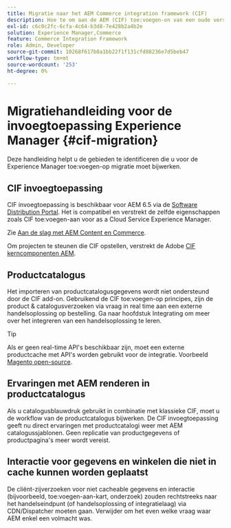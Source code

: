 ```yaml
---
title: Migratie naar het AEM Commerce integration framework (CIF)
description: Hoe te om aan de AEM (CIF) toe:voegen-on van een oude versie te migreren.
exl-id: c6c0c2fc-6cfa-4c64-b3d8-7e428b2a4b2e
solution: Experience Manager,Commerce
feature: Commerce Integration Framework
role: Admin, Developer
source-git-commit: 10268f617b8a1bb22f1f131cfd88236e7d5beb47
workflow-type: tm+mt
source-wordcount: '253'
ht-degree: 0%

---
```


# Migratiehandleiding voor de invoegtoepassing Experience Manager {#cif-migration}

Deze handleiding helpt u de gebieden te identificeren die u voor de Experience Manager toe:voegen-op migratie moet bijwerken.

## CIF invoegtoepassing

CIF invoegtoepassing is beschikbaar voor AEM 6.5 via de [Software Distribution Portal](https://experience.adobe.com/#/downloads/content/software-distribution/en/aem.html). Het is compatibel en verstrekt de zelfde eigenschappen zoals CIF toe:voegen-aan voor as a Cloud Service Experience Manager.

Zie [Aan de slag met AEM Content en Commerce](getting-started.md).

Om projecten te steunen die CIF opstellen, verstrekt de Adobe [CIF kerncomponenten AEM](https://github.com/adobe/aem-core-cif-components).

## Productcatalogus

Het importeren van productcatalogusgegevens wordt niet ondersteund door de CIF add-on. Gebruikend de CIF toe:voegen-op principes, zijn de product &amp; catalogusverzoeken via vraag in real time aan een externe handelsoplossing op bestelling. Ga naar hoofdstuk Integrating om meer over het integreren van een handelsoplossing te leren.

>[!TIP]
>
>Als er geen real-time API&#39;s beschikbaar zijn, moet een externe productcache met API&#39;s worden gebruikt voor de integratie. Voorbeeld [Magento open-source](https://business.adobe.com/products/magento/open-source.html).

## Ervaringen met AEM renderen in productcatalogus

Als u catalogusblauwdruk gebruikt in combinatie met klassieke CIF, moet u de workflow van de productcatalogus bijwerken. De CIF invoegtoepassing geeft nu direct ervaringen met productcatalogi weer met AEM catalogussjablonen. Geen replicatie van productgegevens of productpagina&#39;s meer wordt vereist.

## Interactie voor gegevens en winkelen die niet in cache kunnen worden geplaatst

De cliënt-zijverzoeken voor niet cacheable gegevens en interactie (bijvoorbeeld, toe:voegen-aan-kart, onderzoek) zouden rechtstreeks naar het handelseindpunt (of handelsoplossing of integratielaag) via CDN/Dispatcher moeten gaan. Verwijder om het even welke vraag waar AEM enkel een volmacht was.
